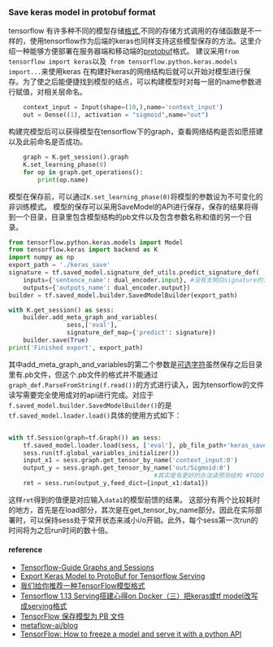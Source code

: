 ### Save keras model in protobuf format
tensorflow 有许多种不同的模型存储[格式](https://zhuanlan.zhihu.com/p/34471266),不同的存储方式调用的存储函数是不一样的，使用tensorflow作为后端的keras也同样支持这些模型保存的方法。这里介绍一种能够方便部署在服务器端和移动端的[protobuf](https://developers.google.com/protocol-buffers/)格式。
建议采用```from tensorflow import keras```以及``` from tensorflow.python.keras.models import...```来使用keras
在构建好keras的网络结构后就可以开始对模型进行保存。为了使之后能便捷找到模型的结点，可以构建模型时对每一层的name参数进行赋值，对相关层命名。
``` python
    context_input = Input(shape=(10,),name='context_input')
    out = Dense((1), activation = "sigmoid",name="out")
```
构建完模型后可以获得模型在tensorflow下的graph，查看网络结构是否如愿搭建以及此前命名是否成功。
``` python
    graph = K.get_session().graph
    K.set_learning_phase(0)
    for op in graph.get_operations():
        print(op.name)
```
模型在保存前，可以通过```K.set_learning_phase(0)```将模型的参数设为不可变化的非训练模式。
模型的保存可以采用SaveModel的API进行保存，保存的结果将得到一个目录，目录里包含模型结构的pb文件以及包含参数名称和值的另一个目录。
``` python
from tensorflow.python.keras.models import Model
from tensorflow.keras import backend as K
import numpy as np
export_path = './keras_save'
signature = tf.saved_model.signature_def_utils.predict_signature_def(
    inputs={'sentence_name': dual_encoder.input}, #没有太明白signature的作用 #TODO
    outputs={'outputs_name': dual_encoder.output})
builder = tf.saved_model.builder.SavedModelBuilder(export_path)

with K.get_session() as sess:
    builder.add_meta_graph_and_variables(
                sess,['eval'],
                signature_def_map={'predict': signature})
    builder.save(True)
print('Finished export', export_path)
```
其中add_meta_graph_and_variables的第二个参数是[可选字符](https://www.tensorflow.org/api_docs/python/tf/saved_model/builder/SavedModelBuilder)虽然保存之后目录里有.pb文件，但这个.pb文件的格式并不能通过```graph_def.ParseFromString(f.read())```的方式进行读入，因为tensorflow的文件读写需要完全使用成对的api进行完成。对应于```f.saved_model.builder.SavedModelBuilder()```的是```tf.saved_model.loader.load()```具体的使用方式如下：
``` python

with tf.Session(graph=tf.Graph()) as sess:
    tf.saved_model.loader.load(sess, ['eval'], pb_file_path+'keras_save')
    sess.run(tf.global_variables_initializer())
    input_x1 = sess.graph.get_tensor_by_name('context_input:0')
    output_y = sess.graph.get_tensor_by_name('out/Sigmoid:0') 
                                        #其实是有更好的办法读预测结构 #TODO
    ret = sess.run(output_y,feed_dict={input_x1:data1})
```
这样```ret```得到的值便是对应输入```data1```的模型前馈的结果。
这部分有两个比较耗时的地方，首先是在load部分，其次是在get_tensor_by_name部分。因此在实际部署时，可以保持sess处于常开状态来减小i/o开销。此外，每个sess第一次run的时间将为之后run时间的数十倍。

#### reference

- [Tensorflow-Guide Graphs and Sessions](https://www.tensorflow.org/guide/graphs)
- [Export Keras Model to ProtoBuf for Tensorflow Serving](https://medium.com/@johnsondsouza23/export-keras-model-to-protobuf-for-tensorflow-serving-101ad6c65142)
- [我们给你推荐一种TensorFlow模型格式](https://zhuanlan.zhihu.com/p/34471266)
- [Tensorflow 1.13 Serving搭建心得on Docker（三）把keras或tf model改写成serving格式](https://zhuanlan.zhihu.com/p/29374467)
- [TensorFlow 保存模型为 PB 文件](https://zhuanlan.zhihu.com/p/32887066)
- [metaflow-ai/blog](https://github.com/metaflow-ai/blog/tree/master/tf-freeze)
- [TensorFlow: How to freeze a model and serve it with a python API](https://blog.metaflow.fr/tensorflow-how-to-freeze-a-model-and-serve-it-with-a-python-api-d4f3596b3adc)